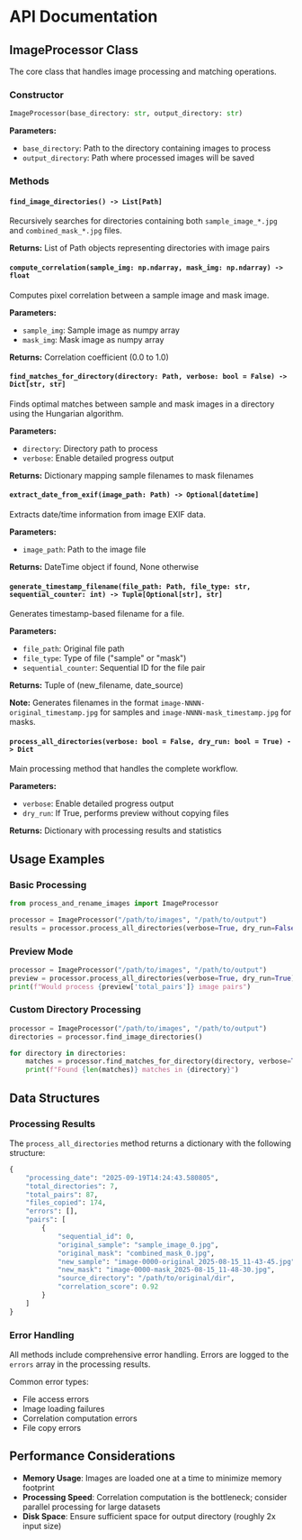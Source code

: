 # API Documentation

## ImageProcessor Class

The core class that handles image processing and matching operations.

### Constructor

```python
ImageProcessor(base_directory: str, output_directory: str)
```

**Parameters:**
- `base_directory`: Path to the directory containing images to process
- `output_directory`: Path where processed images will be saved

### Methods

#### `find_image_directories() -> List[Path]`

Recursively searches for directories containing both `sample_image_*.jpg` and `combined_mask_*.jpg` files.

**Returns:** List of Path objects representing directories with image pairs

#### `compute_correlation(sample_img: np.ndarray, mask_img: np.ndarray) -> float`

Computes pixel correlation between a sample image and mask image.

**Parameters:**
- `sample_img`: Sample image as numpy array
- `mask_img`: Mask image as numpy array

**Returns:** Correlation coefficient (0.0 to 1.0)

#### `find_matches_for_directory(directory: Path, verbose: bool = False) -> Dict[str, str]`

Finds optimal matches between sample and mask images in a directory using the Hungarian algorithm.

**Parameters:**
- `directory`: Directory path to process
- `verbose`: Enable detailed progress output

**Returns:** Dictionary mapping sample filenames to mask filenames

#### `extract_date_from_exif(image_path: Path) -> Optional[datetime]`

Extracts date/time information from image EXIF data.

**Parameters:**
- `image_path`: Path to the image file

**Returns:** DateTime object if found, None otherwise

#### `generate_timestamp_filename(file_path: Path, file_type: str, sequential_counter: int) -> Tuple[Optional[str], str]`

Generates timestamp-based filename for a file.

**Parameters:**
- `file_path`: Original file path
- `file_type`: Type of file ("sample" or "mask")
- `sequential_counter`: Sequential ID for the file pair

**Returns:** Tuple of (new_filename, date_source)

**Note:** Generates filenames in the format `image-NNNN-original_timestamp.jpg` for samples and `image-NNNN-mask_timestamp.jpg` for masks.

#### `process_all_directories(verbose: bool = False, dry_run: bool = True) -> Dict`

Main processing method that handles the complete workflow.

**Parameters:**
- `verbose`: Enable detailed progress output
- `dry_run`: If True, performs preview without copying files

**Returns:** Dictionary with processing results and statistics

## Usage Examples

### Basic Processing

```python
from process_and_rename_images import ImageProcessor

processor = ImageProcessor("/path/to/images", "/path/to/output")
results = processor.process_all_directories(verbose=True, dry_run=False)
```

### Preview Mode

```python
processor = ImageProcessor("/path/to/images", "/path/to/output")
preview = processor.process_all_directories(verbose=True, dry_run=True)
print(f"Would process {preview['total_pairs']} image pairs")
```

### Custom Directory Processing

```python
processor = ImageProcessor("/path/to/images", "/path/to/output")
directories = processor.find_image_directories()

for directory in directories:
    matches = processor.find_matches_for_directory(directory, verbose=True)
    print(f"Found {len(matches)} matches in {directory}")
```

## Data Structures

### Processing Results

The `process_all_directories` method returns a dictionary with the following structure:

```python
{
    "processing_date": "2025-09-19T14:24:43.580805",
    "total_directories": 7,
    "total_pairs": 87,
    "files_copied": 174,
    "errors": [],
    "pairs": [
        {
            "sequential_id": 0,
            "original_sample": "sample_image_0.jpg",
            "original_mask": "combined_mask_0.jpg",
            "new_sample": "image-0000-original_2025-08-15_11-43-45.jpg",
            "new_mask": "image-0000-mask_2025-08-15_11-48-30.jpg",
            "source_directory": "/path/to/original/dir",
            "correlation_score": 0.92
        }
    ]
}
```

### Error Handling

All methods include comprehensive error handling. Errors are logged to the `errors` array in the processing results.

Common error types:
- File access errors
- Image loading failures
- Correlation computation errors
- File copy errors

## Performance Considerations

- **Memory Usage**: Images are loaded one at a time to minimize memory footprint
- **Processing Speed**: Correlation computation is the bottleneck; consider parallel processing for large datasets
- **Disk Space**: Ensure sufficient space for output directory (roughly 2x input size)